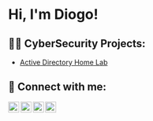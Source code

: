 <h1>Hi, I'm Diogo! </h1>

<h2>👨‍💻 CyberSecurity Projects:</h2>

- [Active Directory Home Lab](https://github.com/Swordchigo/ActiveDirectoryHomeLab)

<h2> 🤳 Connect with me:</h2>

[<img align="left" alt="Swordchigo | YouTube" width="22px" src="https://cdn.jsdelivr.net/npm/simple-icons@v3/icons/youtube.svg" />][youtube]
[<img align="left" alt="Swordchigo | Twitter" width="22px" src="https://cdn.jsdelivr.net/npm/simple-icons@v3/icons/twitter.svg" />][twitter]
[<img align="left" alt="Swordchigo | LinkedIn" width="22px" src="https://cdn.jsdelivr.net/npm/simple-icons@v3/icons/linkedin.svg" />][linkedin]
[<img align="left" alt="Swordchigo | Instagram" width="22px" src="https://cdn.jsdelivr.net/npm/simple-icons@v3/icons/instagram.svg" />][instagram]

[twitter]: https://twitter.com/Diogo97583490
[youtube]: https://www.youtube.com/channel/UCoOArlrIHT-UBvj436q_7XQ
[instagram]: https://www.instagram.com/Swordchigo/
[linkedin]: https://www.linkedin.com/in/diogo-da-silva-6b1773244/
